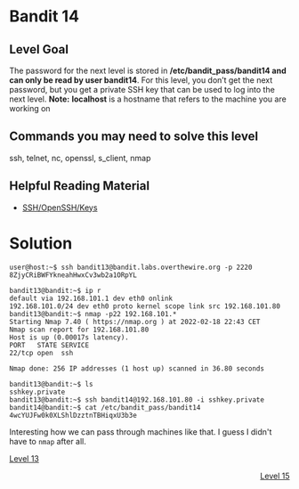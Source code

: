 <html>
<h1>Bandit 14</h1>

<h2 id="level-goal">Level Goal</h2>
<p>The password for the next level is stored in
<strong>/etc/bandit_pass/bandit14 and can only be read by user
bandit14</strong>. For this level, you don’t get the next password, but you
get a private SSH key that can be used to log into the next level.
<strong>Note:</strong> <strong>localhost</strong> is a hostname that refers to the machine
you are working on</p>

<h2 id="commands-you-may-need-to-solve-this-level">Commands you may need to solve this level</h2>
<p>ssh, telnet, nc, openssl, s_client, nmap</p>

<h2 id="helpful-reading-material">Helpful Reading Material</h2>
<ul>
  <li><a href="https://help.ubuntu.com/community/SSH/OpenSSH/Keys">SSH/OpenSSH/Keys</a></li>
</ul>


<h1>Solution</h1>

```
user@host:~$ ssh bandit13@bandit.labs.overthewire.org -p 2220
8ZjyCRiBWFYkneahHwxCv3wb2a1ORpYL

bandit13@bandit:~$ ip r
default via 192.168.101.1 dev eth0 onlink
192.168.101.0/24 dev eth0 proto kernel scope link src 192.168.101.80
bandit13@bandit:~$ nmap -p22 192.168.101.*
Starting Nmap 7.40 ( https://nmap.org ) at 2022-02-18 22:43 CET
Nmap scan report for 192.168.101.80
Host is up (0.00017s latency).
PORT   STATE SERVICE
22/tcp open  ssh

Nmap done: 256 IP addresses (1 host up) scanned in 36.80 seconds

bandit13@bandit:~$ ls
sshkey.private
bandit13@bandit:~$ ssh bandit14@192.168.101.80 -i sshkey.private
bandit14@bandit:~$ cat /etc/bandit_pass/bandit14
4wcYUJFw0k0XLShlDzztnTBHiqxU3b3e
```

Interesting how we can pass through machines like that. I guess I didn't have to `nmap` after all.

<p style="text-align: left"><a href="bandit/tasks/bandit13.md">Level 13</a></p>
<p style="text-align: right"><a href="bandit/tasks/bandit15.md">Level 15</a></p>
</html>
